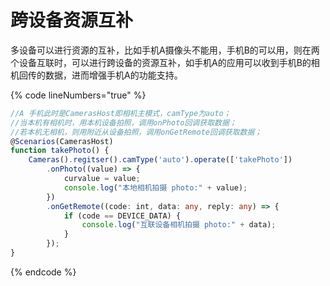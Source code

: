 # 跨设备资源互补

多设备可以进行资源的互补，比如手机A摄像头不能用，手机B的可以用，则在两个设备互联时，可以进行跨设备的资源互补，如手机A的应用可以收到手机B的相机回传的数据，进而增强手机A的功能支持。

{% code lineNumbers="true" %}
```typescript
//A 手机此时是CamerasHost即相机主模式，camType为auto；
//当本机有相机时，用本机设备拍照，调用onPhoto回调获取数据；
//若本机无相机，则用附近从设备拍照，调用onGetRemote回调获取数据；
@Scenarios(CamerasHost)
function takePhoto() {
    Cameras().regitser().camType('auto').operate(['takePhoto'])
        .onPhoto((value) => {
            curvalue = value;
            console.log("本地相机拍摄 photo:" + value);
        })
        .onGetRemote((code: int, data: any, reply: any) => {
            if (code == DEVICE_DATA) {
                console.log("互联设备相机拍摄 photo:" + data);
            }
        });
}
```
{% endcode %}

